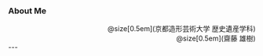 ### About Me

<div style="text-align: right;">
@size[0.5em](京都造形芸術大学 歴史遺産学科)
<br>
@size[0.5em](齋藤 雄樹)
</div>
---
